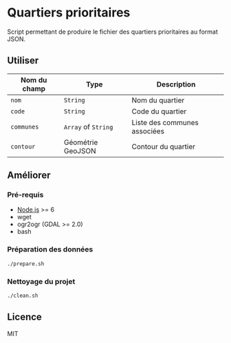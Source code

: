 # Quartiers prioritaires

Script permettant de produire le fichier des quartiers prioritaires au format JSON.

## Utiliser

| Nom du champ |Type | Description |
| -- | -- | -- |
| `nom` | `String` | Nom du quartier |
| `code` | `String` | Code du quartier |
| `communes` | `Array` of `String` | Liste des communes associées |
| `contour` | Géométrie GeoJSON | Contour du quartier |

## Améliorer

### Pré-requis

* [Node.js](https://nodejs.org) >= 6
* wget
* ogr2ogr (GDAL >= 2.0)
* bash

### Préparation des données

```bash
./prepare.sh
```

### Nettoyage du projet

```bash
./clean.sh
```

## Licence

MIT
